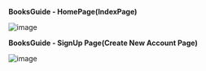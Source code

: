 **BooksGuide - HomePage(IndexPage)**

![image](https://github.com/ojasmaniyar5/BooksGuide-Website-Official/assets/150362990/1cb435f2-b88d-4776-9572-cade0d1358db)


**BooksGuide - SignUp Page(Create New Account Page)**

![image](https://github.com/ojasmaniyar5/BooksGuide-Website-Official/assets/150362990/60e9b9ff-4336-45fc-9429-798d330e5fa3)

